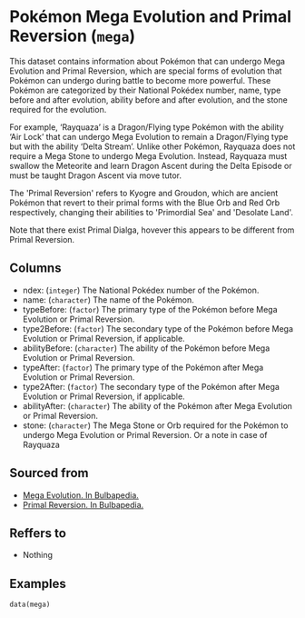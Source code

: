 # Pokémon Mega Evolution and Primal Reversion (`mega`)

This dataset contains information about Pokémon that can undergo Mega Evolution and Primal Reversion,
which are special forms of evolution that Pokémon can undergo during battle to become more powerful.
These Pokémon are categorized by their National Pokédex number, name, type before and after evolution, ability before and after evolution, and the stone required for the evolution.

For example, ‘Rayquaza’ is a Dragon/Flying type Pokémon with the ability ‘Air Lock’ that can undergo
Mega Evolution to remain a Dragon/Flying type but with the ability ‘Delta Stream’. Unlike other Pokémon,
Rayquaza does not require a Mega Stone to undergo Mega Evolution. Instead, Rayquaza must swallow the
Meteorite and learn Dragon Ascent during the Delta Episode or must be taught Dragon Ascent via move tutor.

The 'Primal Reversion' refers to Kyogre and Groudon,
which are ancient Pokémon that revert to their primal forms with the Blue Orb and Red Orb respectively,
changing their abilities to 'Primordial Sea' and 'Desolate Land'.

Note that there exist Primal Dialga, hovever this appears to be different from Primal Reversion.


## Columns
  - ndex: (`integer`) The National Pokédex number of the Pokémon.
  - name: (`character`) The name of the Pokémon.
  - typeBefore: (`factor`) The primary type of the Pokémon before Mega Evolution or Primal Reversion.
  - type2Before: (`factor`) The secondary type of the Pokémon before Mega Evolution or Primal Reversion, if applicable.
  - abilityBefore: (`character`) The ability of the Pokémon before Mega Evolution or Primal Reversion.
  - typeAfter: (`factor`) The primary type of the Pokémon after Mega Evolution or Primal Reversion.
  - type2After: (`factor`) The secondary type of the Pokémon after Mega Evolution or Primal Reversion, if applicable.
  - abilityAfter: (`character`) The ability of the Pokémon after Mega Evolution or Primal Reversion.
  - stone: (`character`) The Mega Stone or Orb required for the Pokémon to undergo Mega Evolution or Primal Reversion.  Or a note in case of Rayquaza

## Sourced from
  - [Mega Evolution. In Bulbapedia.](https://bulbapedia.bulbagarden.net/wiki/Mega_Evolution)
  - [Primal Reversion. In Bulbapedia.](https://bulbapedia.bulbagarden.net/wiki/Primal_Reversion)

## Reffers to
  - Nothing

## Examples
```
data(mega)
```
